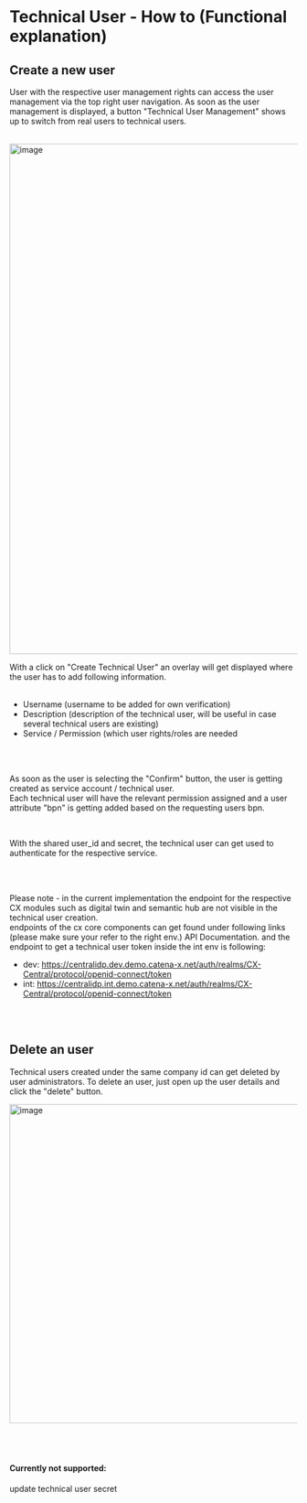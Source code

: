 # Technical User - How to (Functional explanation)

## Create a new user
User with the respective user management rights can access the user management via the top right user navigation.
As soon as the user management is displayed, a button "Technical User Management" shows up to switch from real users to technical users.  
<br>

<img width="893" alt="image" src="https://user-images.githubusercontent.com/94133633/210973017-231ef4f5-6865-437b-a102-3164740585fc.png">


With a click on "Create Technical User" an overlay will get displayed where the user has to add following information.  
<br>
* Username (username to be added for own verification)
* Description (description of the technical user, will be useful in case several technical users are existing)
* Service / Permission (which user rights/roles are needed

<br>
<br>

As soon as the user is selecting the "Confirm" button, the user is getting created as service account / technical user.  
Each technical user will have the relevant permission assigned and a user attribute "bpn" is getting added based on the requesting users bpn.

<br>

With the shared user_id and secret, the technical user can get used to authenticate for the respective service.

<br>
<br>

Please note - in the current implementation the endpoint for the respective CX modules such as digital twin and semantic hub are not visible in the technical user creation.  
endpoints of the cx core components can get found under following links (please make sure your refer to the right env.) API Documentation. 
and the endpoint to get a technical user token inside the int env is following:
* dev: https://centralidp.dev.demo.catena-x.net/auth/realms/CX-Central/protocol/openid-connect/token
* int: https://centralidp.int.demo.catena-x.net/auth/realms/CX-Central/protocol/openid-connect/token

<br>
<br>

## Delete an user
Technical users created under the same company id can get deleted by user administrators.
To delete an user, just open up the user details and click the "delete" button.

<img width="558" alt="image" src="https://user-images.githubusercontent.com/94133633/210966679-5997f888-c7af-4ff4-b2e9-474c1e0f9009.png">

<br>
<br>
<br>
<br>

#### Currently not supported:

update technical user secret
